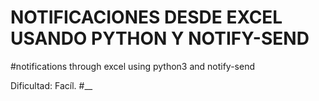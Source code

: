 # NOTIFICACIONES DESDE EXCEL USANDO PYTHON Y NOTIFY-SEND
#notifications through excel using python3 and notify-send

Dificultad: Facíl.
#__
